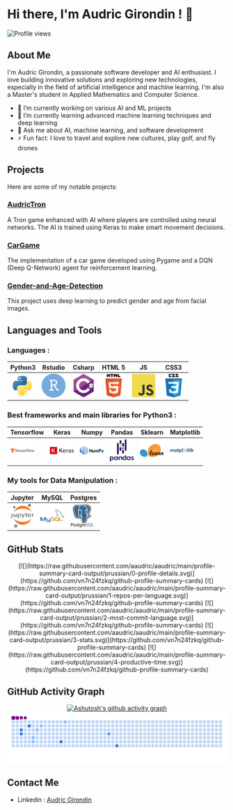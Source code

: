 # Hi there, I'm Audric Girondin ! 👋

![Profile views](https://komarev.com/ghpvc/?username=aaudric&style=for-the-badge&color=blue)

## About Me

I'm Audric Girondin, a passionate software developer and AI enthusiast. I love building innovative solutions and exploring new technologies, especially in the field of artificial intelligence and machine learning. I'm also a Master's student in Applied Mathematics and Computer Science.

- 🔭 I’m currently working on various AI and ML projects
- 🌱 I’m currently learning advanced machine learning techniques and deep learning
- 💬 Ask me about AI, machine learning, and software development
- ⚡ Fun fact: I love to travel and explore new cultures, play golf, and fly drones

## Projects

Here are some of my notable projects:

### [AudricTron](https://github.com/aaudric/audricTron)
A Tron game enhanced with AI where players are controlled using neural networks. The AI is trained using Keras to make smart movement decisions.

### [CarGame](https://github.com/aaudric/CarGame)
The implementation of a car game developed using Pygame and a DQN (Deep Q-Network) agent for reinforcement learning. 

### [Gender-and-Age-Detection](https://github.com/aaudric/Gender-and-Age-Detection)
This project uses deep learning to predict gender and age from facial images.

## Languages and Tools 
<div>

### Languages :
| Python3 | Rstudio | Csharp | HTML 5 | JS | CSS3 |
|----------|----------|----------|----------|----------|----------|
|  <img src="logo/python-original.svg" title="Python"  alt="Python" width="55" height="55"/> | <img src="logo/rstudio-original.svg" title="Rstudio"  alt="Rstudio" width="55" height="55"/> | <img src="logo/csharp-original.svg" title="C#"  alt="C#" width="55" height="55"/> | <img src="logo/html5-original-wordmark.svg" title="HTML5"  alt="HTML5" width="55" height="55"/> |  <img src="logo/javascript-original.svg" title="JavaScript" alt="JavaScript" width="55" height="55"/> | <img src="logo/css3-original-wordmark.svg" title="CSS3" alt="CSS3" width="55" height="55"/> | 

  

### Best frameworks and main libraries for Python3 :

| Tensorflow | Keras | Numpy | Pandas | Sklearn | Matplotlib | 
|----------|----------|----------|----------|----------|----------|
|  <img src="logo/tensorflow-original-wordmark.svg" title="Tensorflow"  alt="Tensorflow" width="55" height="55"/>|  <img src="logo/keras-original-wordmark.svg" title="keras"  alt="keras" width="55" height="55"/>|  <img src="logo/numpy-original-wordmark.svg" title="Numpy" alt="Numpy" width="55" height="55"/>|  <img src="logo/pandas-original-wordmark.svg" title="Pandas" alt="Pandas" width="55" height="55"/>|  <img src="logo/scikitlearn-original.svg" title="sklearn" alt="sklearn" width="55" height="55"/>|  <img src="logo/matplotlib-original-wordmark.svg" title="matplotlib" alt="matplotlib" width="55" height="55"/>|


### My tools for Data Manipulation :

Jupyter | MySQL | Postgres |
|----------|----------|----------|
|<img src="logo/jupyter-original-wordmark.svg" title="Jupiter" alt="Jupiter" width="55" height="55"/>|<img src="logo/mysql-original-wordmark.svg" title="MySQL" alt="MySQL" width="55" height="55"/>|<img src="logo/postgresql-original-wordmark.svg" title="pg" alt="pg" width="55" height="55"/>|



## GitHub Stats
<div align="center">
[![](https://raw.githubusercontent.com/aaudric/aaudric/main/profile-summary-card-output/prussian/0-profile-details.svg)](https://github.com/vn7n24fzkq/github-profile-summary-cards)
[![](https://raw.githubusercontent.com/aaudric/aaudric/main/profile-summary-card-output/prussian/1-repos-per-language.svg)](https://github.com/vn7n24fzkq/github-profile-summary-cards) [![](https://raw.githubusercontent.com/aaudric/aaudric/main/profile-summary-card-output/prussian/2-most-commit-language.svg)](https://github.com/vn7n24fzkq/github-profile-summary-cards)
[![](https://raw.githubusercontent.com/aaudric/aaudric/main/profile-summary-card-output/prussian/3-stats.svg)](https://github.com/vn7n24fzkq/github-profile-summary-cards) [![](https://raw.githubusercontent.com/aaudric/aaudric/main/profile-summary-card-output/prussian/4-productive-time.svg)](https://github.com/vn7n24fzkq/github-profile-summary-cards)

</div>

## GitHub Activity Graph
<p align="center">
    <a href="https://github.com/ashutosh00710/github-readme-activity-graph">
        <img src="https://github-readme-activity-graph.vercel.app/graph?username=aaudric&theme=react-dark" alt="Ashutosh's github activity graph">
    </a>
    <br>
    <img src="https://github.com/aaudric/aaudric/blob/output/ocean.gif" alt="snake animation">
</p>

## Contact Me

- Linkedin : [Audric Girondin](https://www.linkedin.com/in/audric-girondin/) </p>




